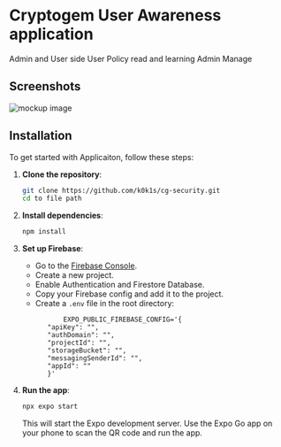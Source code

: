 # Cryptogem User Awareness application

Admin and User side
User Policy read and learning
Admin Manage

## Screenshots

![mockup image](https://github.com/k0k1s/cg-security/previewc.png)

## Installation

To get started with Applicaiton, follow these steps:

1. **Clone the repository**:
    ```bash
    git clone https://github.com/k0k1s/cg-security.git
    cd to file path
    ```

2. **Install dependencies**:
    ```bash
    npm install
    ```

3. **Set up Firebase**:
   - Go to the [Firebase Console](https://console.firebase.google.com/).
   - Create a new project.
   - Enable Authentication and Firestore Database.
   - Copy your Firebase config and add it to the project.
   - Create a `.env` file in the root directory:
     ```env
            EXPO_PUBLIC_FIREBASE_CONFIG='{
        "apiKey": "",
        "authDomain": "",
        "projectId": "",
        "storageBucket": "",
        "messagingSenderId": "",
        "appId": ""
        }'

     ```

4. **Run the app**:
    ```bash
    npx expo start
    ```
    This will start the Expo development server. Use the Expo Go app on your phone to scan the QR code and run the app.

